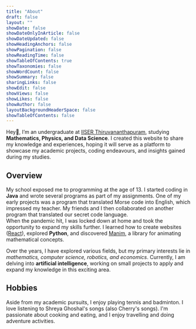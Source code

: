 ```yaml
---
title: "About"
draft: false
layout: ""
showDate: false
showDateOnlyInArticle: false
showDateUpdated: false
showHeadingAnchors: false
showPagination: false
showReadingTime: false
showTableOfContents: true
showTaxonomies: false
showWordCount: false
showSummary: false
sharingLinks: false
showEdit: false
showViews: false
showLikes: false
showAuthor: false
layoutBackgroundHeaderSpace: false
showTableOfContents: false
---
```


Hey👋, I’m an undergraduate at [IISER Thiruvananthapuram](https://www.iisertvm.ac.in/), studying **Mathematics, Physics, and Data Science**. I created this website to share my knowledge and experiences, hoping it will serve as a platform to showcase my academic projects, coding endeavours, and insights gained during my studies.

## Overview

My school exposed me to programming at the age of 13. I started coding in **Java** and wrote several programs as part of my assignments. One of my early projects was a program that translated Morse code into English, which impressed my teacher. My friends and I then collaborated on another program that translated our secret code language.\
When the pandemic hit, I was locked down at home and took the opportunity to expand my skills further. I learned how to create websites ([React](https://react.dev/)), explored **Python**, and discovered [Manim](https://www.manim.community/), a library for animating mathematical concepts.

Over the years, I have explored various fields, but my primary interests lie in _mathematics, computer science, robotics, and economics_. Currently, I am delving into **artificial intelligence**, working on small projects to apply and expand my knowledge in this exciting area.

## Hobbies

Aside from my academic pursuits, I enjoy playing tennis and badminton. I love listening to Shreya Ghoshal's songs (also Cherry's songs). I'm passionate about cooking and eating, and I enjoy travelling and doing adventure activities.
